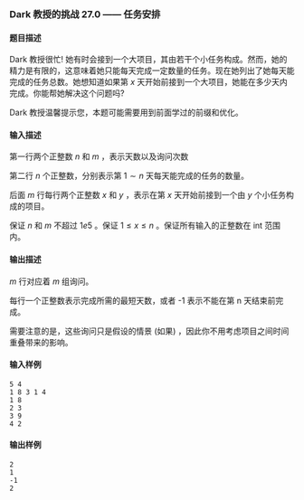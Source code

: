 ### Dark 教授的挑战 27.0 —— 任务安排

#### 题目描述

Dark 教授很忙! 她有时会接到一个大项目，其由若干个小任务构成。然而，她的精力是有限的，这意味着她只能每天完成一定数量的任务。现在她列出了她每天能完成的任务总数。她想知道如果第 $x$ 天开始前接到一个大项目，她能在多少天内完成。你能帮她解决这个问题吗?

Dark 教授温馨提示您，本题可能需要用到前面学过的前缀和优化。

#### 输入描述

第一行两个正整数 $n$ 和 $m$ ，表示天数以及询问次数

第二行 $n$ 个正整数，分别表示第 $1 \sim n$ 天每天能完成的任务的数量。

后面 $m$ 行每行两个正整数 $x$ 和 $y$ ，表示在第 $x$ 天开始前接到一个由 $y$ 个小任务构成的项目。

保证 $n$ 和 $m$ 不超过 $1e5$ 。保证 $1 \le x \le n$  。保证所有输入的正整数在 int 范围内。

#### 输出描述

$m$ 行对应着 $m$ 组询问。

每行一个正整数表示完成所需的最短天数，或者 -1 表示不能在第 n 天结束前完成。

需要注意的是，这些询问只是假设的情景 (如果) ，因此你不用考虑项目之间时间重叠带来的影响。

#### 输入样例

```
5 4
1 8 3 1 4
1 8
2 3
3 9
4 2
```

#### 输出样例

```
2
1
-1
2
```

